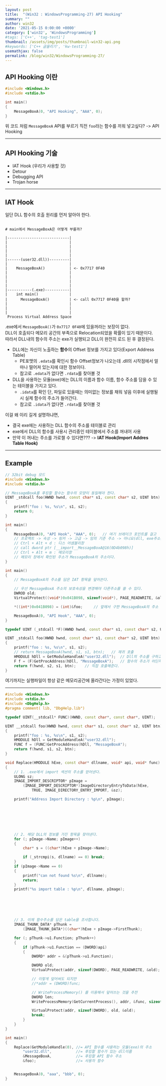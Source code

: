 ```yaml
---
layout: post
title:  "(Win32 : WindowsProgramming-27) API Hooking"
summary: ""
author: win32
date: '2021-05-15 0:00:00 +0000'
category: ['win32', 'WindowsProgramming']
#tags: ['C++', 'tag-test1']
thumbnail: /assets/img/posts/thumbnail-win32-api.png
#keywords: ['C++ 글올리기', 'kw-test1']
usemathjax: false
permalink: /blog/win32/WindowsProgramming-27/
---
```


## API Hooking 이란

```cpp
#include <Windows.h>
#include <stdio.h>

int main()
{
    MessageBoxA(0, "API Hooking", "AAA", 0);
}
```

위 코드 처럼 `MessageBoxA` API를 부르기 직전 `foo`라는 함수를 끼워 넣고싶다? -> API Hooking

---

## API Hooking 기술

* IAT Hook (우리가 사용할 것)
* Detour
* Debugging API
* Trojan horse

---

## IAT Hook

일단 DLL 함수의 호출 원리를 먼저 알아야 한다.

```

# main에서 MessageBoxA은 어떻게 부를까?

|----------------------------|
|                            |
|                            |
|                            |
|                            |
|------(user32.dll))---------|
|                            |
|    MessageBoxA()           | <- 0x7717 0F40
|                            |
|                            |
|                            |
|                            |
|-----------(.exe)-----------|
|    int main()              |
|      MessageBoxA()         | <- call 0x7717 0F40을 할까?
|                            |
|                            |
|                            |
 Process Virtual Address Space

```

.exe에서 `MessageBoxA()`가 `0x7717 0F40`에 있을꺼라는 보장이 없다.<br>
DLL이 호출되다 메모리 공간의 부족으로 Relocation되었을 확률이 있기 때문이다.<br>
따라서 DLL내의 함수의 주소는 exe가 실행되고 DLL이 완전히 로드 된 후 결정된다.

* DLL에는 자신이 노출하는 **함수**의 Offset 정보를 가지고 있다(Export Address Table)
    * PE포맷의 `.edata`를 확인시 함수 Offset정보가 나오는데 .dll의 시작점에서 얼마나 떨어져 있는지에 대한 정보이다.
    * 참고로 `.edata`가 없다면 `.rdata`를 찾아볼 것
* DLL을 사용하는 모듈(exe)에는 DLL의 이름과 함수 이름, 함수 주소를 담을 수 있는 테이블을 가지고 있다.
    * `.idata`를 확인 단, 파일로 있을때는 의미없는 정보를 채워 넣음 이후에 실행될 시 실제 함수의 주소가 들어간다.
    * 참고로 `.idata`가 없다면 `.rdata`를 찾아볼 것

이걸 왜 이리 길게 설명하냐면,

* 결국 exe에는 사용하는 DLL 함수의 주소를 테이블로 관리
* exe에서 DLL의 함수를 사용시 관리중인 테이블에서 주소를 꺼내어 사용
* 만약 이 꺼내는 주소를 가로챌 수 있다면??? -> **IAT Hook(Import Addres Table Hook)**

---

## Example

```cpp
// 32bit debug 모드
#include <Windows.h>
#include <stdio.h>

// MessageBoxA를 후킹할 함수는 함수의 모양이 동일해야 한다.
UINT _stdcall foo(HWND hwnd, const char* s1, const char* s2, UINT btn)
{
    printf("foo : %s, %s\n", s1, s2);
    return 0;
}

int main()
{
    MessageBoxA(0, "API Hook", "AAA", 0);   // 여기 브레이크 포인트를 걸고
    // 프로젝트 -> 속성 -> 링커 -> 고급 -> 임의 기준 주소 -> 아니요(dll, exe주소를 실행마다 바꾸는지 여부)
    // Ctrl + Alt + d : 디스 어셈블리창
    // call dword ptr [__import__MessageBoxA@16(0D4b098h)]
    // Ctrl + Alt + m : 메모리창
    // 메모리 창에서 확인된 주소가 MessageBoxA의 주소이다.
}
```

```cpp
int main()
{
    // MessageBoxA의 주소를 담은 IAT 항목을 덮어쓴다.

    // 우선 MessageBoxA 주소의 보호속성을 변경해야 다른주소를 쓸 수 있다.
    DWROD old;
    VirtualProtect((void*)0x041B098, sizeof(void*), PAGE_READWRITE, &old);

    *((int*)0x041B098) = (int)&foo;     // 앞에서 구한 MessageBoxA의 주소

    MessageBoxA(0, "API Hook", "AAA", 0);
}
```

```cpp
typedef UINT (_stdcall *F)(HWND hwnd, const char* s1, const char* s2, UINT btn);

UINT _stdcall foo(HWND hwnd, const char* s1, const char* s2, UINT btn)
{
    printf("foo : %s, %s\n", s1, s2);
    // return MessageBoxA(hwnd, s1, s1, btn);   // 재귀 호출
    HMODULE hDll = GetModuleHandleA("user32.dll");  // Dll의 주소를 구하고
    F f = (F)GetProcAddress(hDll, "MessageBoxA");   // 함수의 주소가 어딘지 구해서
    return f(hwnd, s2, s1, btn);    // 직접 호출해준다.
}
```

여기까지는 실행파일이 항상 같은 메모리공간에 올라간다는 가정이 있었다.

---

```cpp
#include <Windows.h>
#include <stdio.h>
#include <DbgHelp.h>  
#pragma comment( lib, "DbgHelp.lib") 

typedef UINT(__stdcall* FUNC)(HWND, const char*, const char*, UINT);

UINT __stdcall foo(HWND hwnd, const char* s1, const char* s2, UINT btn)
{
	printf("foo : %s, %s\n", s1, s2);
	HMODULE hDll = GetModuleHandleA("user32.dll");
	FUNC f = (FUNC)GetProcAddress(hDll, "MessageBoxA");
	return f(hwnd, s1, s2, btn);
}

void Replace(HMODULE hExe, const char* dllname, void* api, void* func)
{
	// 1. .exe에서 import 섹션의 주소를 얻어낸다.
	ULONG sz;
	IMAGE_IMPORT_DESCRIPTOR* pImage = 
		(IMAGE_IMPORT_DESCRIPTOR*)ImageDirectoryEntryToData(hExe,
			TRUE, IMAGE_DIRECTORY_ENTRY_IMPORT, &sz);

	printf("Address Import Directory : %p\n", pImage);


	    




	// 2. 해당 DLL의 정보를 가진 항목을 찾아낸다.
	for (; pImage->Name; pImage++)
	{
		char* s = ((char*)hExe + pImage->Name);

		if (_strcmpi(s, dllname) == 0) break;
	}
	if (pImage->Name == 0)
	{
		printf("can not found %s\n", dllname);
		return;
	}
	printf("%s import table : %p\n", dllname, pImage);






	// 3. 이제 함수주소를 담은 table을 조사합니다.
	IMAGE_THUNK_DATA* pThunk =
		(IMAGE_THUNK_DATA*)((char*)hExe + pImage->FirstThunk);

	for (; pThunk->u1.Function; pThunk++)
	{
		if (pThunk->u1.Function == (DWORD)api)
		{
			DWORD* addr = &(pThunk->u1.Function);

			DWORD old;
			VirtualProtect(addr, sizeof(DWORD), PAGE_READWRITE, &old);

            // 이렇게 덮어써도 되지만
			//*addr = (DWORD)func;

			// WriteProcessMemory() 를 이용해서 덮어쓰는 것을 추천
			DWORD len;
			WriteProcessMemory(GetCurrentProcess(), addr, &func, sizeof(DWORD), &len);

			VirtualProtect(addr, sizeof(DWORD), old, &old);
			break;
		}
	}
}

int main()
{
	Replace(GetModuleHandle(0), //= API 함수를 사용하는 모듈(exe)의 주소
		"user32.dll",			//= 후킹할 함수가 있는 dll이름
		&MessageBoxA,			//= 후킹할 API 함수 주소
		&foo);					//= 사용자 함수


	MessageBoxA(0, "aaa", "bbb", 0); 
}
```